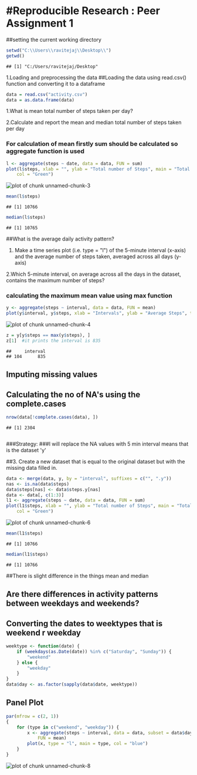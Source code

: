 #Reproducible Research : Peer Assignment 1
========================================================

##setting the current working directory 


```r
setwd("C:\\Users\\ravitejaj\\Desktop\\")
getwd()
```

```
## [1] "C:/Users/ravitejaj/Desktop"
```


1.Loading and preprocessing the data
##Loading the data using read.csv() function and converting it to a dataframe


```r
data = read.csv("activity.csv")
data = as.data.frame(data)
```



1.What is mean total number of steps taken per day?

2.Calculate and report the mean and median total number of steps taken per day

### For calculation of mean firstly sum should be calculated so aggregate function is used


```r
l <- aggregate(steps ~ date, data = data, FUN = sum)
plot(l$steps, xlab = "", ylab = "Total number of Steps", main = "Total No of Steps per day", 
    col = "Green")
```

![plot of chunk unnamed-chunk-3](figure/unnamed-chunk-3.png) 

```r
mean(l$steps)
```

```
## [1] 10766
```

```r
median(l$steps)
```

```
## [1] 10765
```


##What is the average daily activity pattern?

1. Make a time series plot (i.e. type = "l") of the 5-minute interval (x-axis) and the average number of steps taken, averaged across all days (y-axis)

2.Which 5-minute interval, on average across all the days in the dataset, contains the maximum number of steps?

### calculating the maximum mean value using max function


```r
y <- aggregate(steps ~ interval, data = data, FUN = mean)
plot(y$interval, y$steps, xlab = "Intervals", ylab = "Average Steps", type = "l")
```

![plot of chunk unnamed-chunk-4](figure/unnamed-chunk-4.png) 

```r
z = y[y$steps == max(y$steps), ]
z[1]  #it prints the interval is 835
```

```
##     interval
## 104      835
```


## Imputing missing values

## Calculating the no of NA's using the complete.cases


```r
nrow(data[!complete.cases(data), ])
```

```
## [1] 2304
```

```r

```


###Strategy:
###I will replace the NA values with 5 min interval means that is the dataset 'y'

##3. Create a new dataset that is equal to the original dataset but with the missing data filled in.



```r
data <- merge(data, y, by = "interval", suffixes = c("", ".y"))
nas <- is.na(data$steps)
data$steps[nas] <- data$steps.y[nas]
data <- data[, c(1:3)]
l1 <- aggregate(steps ~ date, data = data, FUN = sum)
plot(l1$steps, xlab = "", ylab = "Total number of Steps", main = "Total No of Steps per day", 
    col = "Green")
```

![plot of chunk unnamed-chunk-6](figure/unnamed-chunk-6.png) 

```r
mean(l1$steps)
```

```
## [1] 10766
```

```r
median(l1$steps)
```

```
## [1] 10766
```


##There is slight difference in the things mean and median

## Are there differences in activity patterns between weekdays and weekends?

## Converting the dates to weektypes that is weekend r weekday



```r
weektype <- function(date) {
    if (weekdays(as.Date(date)) %in% c("Saturday", "Sunday")) {
        "weekend"
    } else {
        "weekday"
    }
}
data$day <- as.factor(sapply(data$date, weektype))
```



## Panel Plot


```r
par(mfrow = c(2, 1))
{
    for (type in c("weekend", "weekday")) {
        x <- aggregate(steps ~ interval, data = data, subset = data$day == type, 
            FUN = mean)
        plot(x, type = "l", main = type, col = "blue")
    }
}
```

![plot of chunk unnamed-chunk-8](figure/unnamed-chunk-8.png) 


